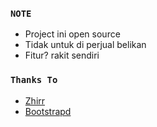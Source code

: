 

### ```NOTE```
- Project ini open source
- Tidak untuk di perjual belikan
- Fitur? rakit sendiri

### ``Thanks To``
- [Zhirr](https://github.com)
- [Bootstrapd](https://github.com)
